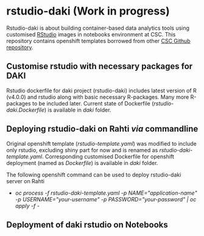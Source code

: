 # rstudio-daki (Work in progress)

Rstudio-daki is about building container-based data analytics tools using customised [RStudio](https://www.rstudio.com/) images in notebooks environment at CSC. This repository contains openshift templates 
borrowed from other [CSC Github repository](https://github.com/CSCfi/rstudio-openshift).

## Customise rstudio with necessary packages for DAKI

Rstudio dockerfile for daki project (rstudio-daki) includes latest version of R (v4.0.0) and rstudio along with basic necessary R-packages. Many more R-packages to be included later. Current state of Dockerfile (*rstudio-daki.Dockerfile*) is available in *daki* folder.

## Deploying rstudio-daki on Rahti *via* commandline
Original openshift template (*rstudio-template.yaml*) was modified to include only rstudio, excluding shiny part for now and is renamed as *rstudio-daki-template.yaml*. Corresponding customised Dockerfile for openshift deployment (named as *Dockerfile*) is available in *daki* folder.

The following openshift command can be used to deploy rstudio-daki  server on Rahti

* *oc process -f rstudio-daki-template.yaml -p NAME="application-name" -p USERNAME="your-username" -p PASSWORD="your-password" | oc apply -f -*

## Deployment of daki rstudio on Notebooks
